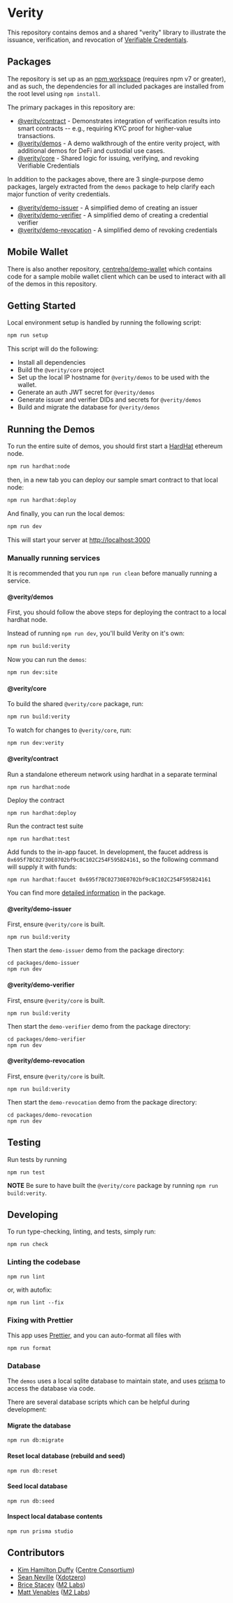 # Verity

This repository contains demos and a shared "verity" library to illustrate the
issuance, verification, and revocation of [Verifiable Credentials](https://www.w3.org/TR/vc-data-model/).

## Packages

The repository is set up as an [npm workspace](https://docs.npmjs.com/cli/v7/using-npm/workspaces) (requires npm v7 or greater),
and as such, the dependencies for all included packages are installed from the root level using `npm install`.

The primary packages in this repository are:

- [@verity/contract](./packages/contract) - Demonstrates integration of verification results into smart contracts -- e.g., requiring KYC proof for higher-value transactions.
- [@verity/demos](./packages/demos) - A demo walkthrough of the entire verity project, with additional demos for DeFi and custodial use cases.
- [@verity/core](./packages/verity) - Shared logic for issuing, verifying, and revoking Verifiable Credentials

In addition to the packages above, there are 3 single-purpose demo packages, largely extracted
from the `demos` package to help clarify each major function of verity credentials.

- [@verity/demo-issuer](./packages/demo-issuer) - A simplified demo of creating an issuer
- [@verity/demo-verifier](./packages/demo-verifier) - A simplified demo of creating a credential verifier
- [@verity/demo-revocation](./packages/demo-revocation) - A simplified demo of revoking credentials

## Mobile Wallet

There is also another repository, [centrehq/demo-wallet](https://github.com/centrehq/demo-wallet) which
contains code for a sample mobile wallet client which can be used to interact with all of the demos in
this repository.

## Getting Started

Local environment setup is handled by running the following script:

```sh
npm run setup
```

This script will do the following:

- Install all dependencies
- Build the `@verity/core` project
- Set up the local IP hostname for `@verity/demos` to be used with the wallet.
- Generate an auth JWT secret for `@verity/demos`
- Generate issuer and verifier DIDs and secrets for `@verity/demos`
- Build and migrate the database for `@verity/demos`

## Running the Demos

To run the entire suite of demos, you should first start a [HardHat](https://hardhat.org)
ethereum node.

```sh
npm run hardhat:node
```

then, in a new tab you can deploy our sample smart contract to that local node:

```sh
npm run hardhat:deploy
```

And finally, you can run the local demos:

```sh
npm run dev
```

This will start your server at [http://localhost:3000](http://localhost:3000)

### Manually running services

It is recommended that you run `npm run clean` before manually running a service.

#### @verity/demos

First, you should follow the above steps for deploying the contract to
a local hardhat node.

Instead of running `npm run dev`, you'll build Verity on it's own:

```sh
npm run build:verity
```

Now you can run the `demos`:

```sh
npm run dev:site
```

#### @verity/core

To build the shared `@verity/core` package, run:

```sh
npm run build:verity
```

To watch for changes to `@verity/core`, run:

```sh
npm run dev:verity
```

#### @verity/contract

Run a standalone ethereum network using hardhat in a separate terminal

```
npm run hardhat:node
```

Deploy the contract

```
npm run hardhat:deploy
```

Run the contract test suite

```
npm run hardhat:test
```

Add funds to the in-app faucet. In development, the faucet address is `0x695f7BC02730E0702bf9c8C102C254F595B24161`, so the following command will supply it with funds:

```
npm run hardhat:faucet 0x695f7BC02730E0702bf9c8C102C254F595B24161
```

You can find more [detailed information](./packages/contract) in the package.

#### @verity/demo-issuer

First, ensure `@verity/core` is built.

```
npm run build:verity
```

Then start the `demo-issuer` demo from the package directory:

```
cd packages/demo-issuer
npm run dev
```

#### @verity/demo-verifier

First, ensure `@verity/core` is built.

```
npm run build:verity
```

Then start the `demo-verifier` demo from the package directory:

```
cd packages/demo-verifier
npm run dev
```

#### @verity/demo-revocation

First, ensure `@verity/core` is built.

```
npm run build:verity
```

Then start the `demo-revocation` demo from the package directory:

```
cd packages/demo-revocation
npm run dev
```

## Testing

Run tests by running

```
npm run test
```

**NOTE** Be sure to have built the `@verity/core` package by running `npm run build:verity`.

## Developing

To run type-checking, linting, and tests, simply run:

```
npm run check
```

### Linting the codebase

```
npm run lint
```

or, with autofix:

```
npm run lint --fix
```

### Fixing with Prettier

This app uses [Prettier](https://prettier.io), and you can auto-format all files with

```
npm run format
```

### Database

The `demos` uses a local sqlite database to maintain state, and uses
[prisma](https://prisma.io) to access the database via code.

There are several database scripts which can be helpful during development:

#### Migrate the database

```
npm run db:migrate
```

#### Reset local database (rebuild and seed)

```
npm run db:reset
```

#### Seed local database

```
npm run db:seed
```

#### Inspect local database contents

```
npm run prisma studio
```

## Contributors

- [Kim Hamilton Duffy](https://github.com/kimdhamilton) ([Centre Consortium](https://centre.io))
- [Sean Neville](https://github.com/psnevio) ([Xdotzero](http://xdotzero.com))
- [Brice Stacey](https://github.com/bricestacey) ([M2 Labs](https://m2.xyz))
- [Matt Venables](https://github.com/venables) ([M2 Labs](https://m2.xyz))
